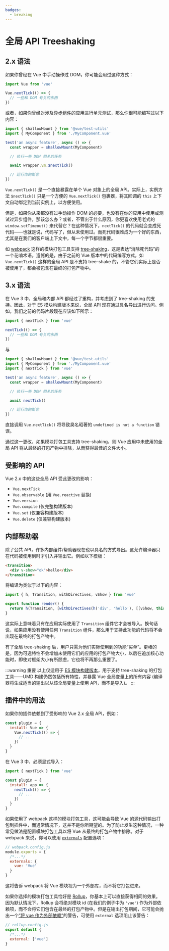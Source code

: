 ```yaml
---
badges:
  - breaking
---
```


# 全局 API Treeshaking <MigrationBadges :badges="$frontmatter.badges" />

## 2.x 语法

如果你曾经在 Vue 中手动操作过 DOM，你可能会用过这种方式：

```js
import Vue from 'vue'

Vue.nextTick(() => {
  // 一些和 DOM 有关的东西
})
```

或者，如果你曾经对涉及[异步组件](https://v2.cn.vuejs.org/v2/guide/components-dynamic-async.html)的应用进行单元测试，那么你很可能编写过以下内容：

```js
import { shallowMount } from '@vue/test-utils'
import { MyComponent } from './MyComponent.vue'

test('an async feature', async () => {
  const wrapper = shallowMount(MyComponent)

  // 执行一些 DOM 相关的任务

  await wrapper.vm.$nextTick()

  // 运行你的断言
})
```

`Vue.nextTick()` 是一个直接暴露在单个 Vue 对象上的全局 API。实际上，实例方法 `$nextTick()` 只是一个方便的 `Vue.nextTick()` 包裹器，将其回调的 `this` 上下文自动绑定到当前实例上，以方便使用。

但是，如果你从来都没有过手动操作 DOM 的必要，也没有在你的应用中使用或测试过异步组件，那该怎么办？或者，不管出于什么原因，你更喜欢使用老式的 `window.setTimeout()` 来代替它？在这种情况下，`nextTick()` 的代码就会变成死代码——也就是说，代码写了，但从未使用过。而死代码很难成为一个好的东西，尤其是在我们的客户端上下文中，每一个字节都很重要。

如 [webpack](https://webpack.js.org/) 这样的模块打包工具支持 [tree-shaking](https://webpack.js.org/guides/tree-shaking/)，这是表达“消除死代码”的一个花哨术语。遗憾的是，由于之前的 Vue 版本中的代码编写方式，如 `Vue.nextTick()` 这样的全局 API 是不支持 tree-shake 的，不管它们实际上是否被使用了，都会被包含在最终的打包产物中。

## 3.x 语法

在 Vue 3 中，全局和内部 API 都经过了重构，并考虑到了 tree-shaking 的支持。因此，对于 ES 模块构建版本来说，全局 API 现在通过具名导出进行访问。例如，我们之前的代码片段现在应该如下所示：

```js
import { nextTick } from 'vue'

nextTick(() => {
  // 一些和 DOM 有关的东西
})
```

与

```js
import { shallowMount } from '@vue/test-utils'
import { MyComponent } from './MyComponent.vue'
import { nextTick } from 'vue'

test('an async feature', async () => {
  const wrapper = shallowMount(MyComponent)

  // 执行一些 DOM 相关的任务

  await nextTick()

  // 运行你的断言
})
```

直接调用 `Vue.nextTick()` 将导致臭名昭著的 `undefined is not a function` 错误。

通过这一更改，如果模块打包工具支持 tree-shaking，则 Vue 应用中未使用的全局 API 将从最终的打包产物中排除，从而获得最佳的文件大小。

## 受影响的 API

Vue 2.x 中的这些全局 API 受此更改的影响：

- `Vue.nextTick`
- `Vue.observable` (用 `Vue.reactive` 替换)
- `Vue.version`
- `Vue.compile` (仅完整构建版本)
- `Vue.set` (仅兼容构建版本)
- `Vue.delete` (仅兼容构建版本)

## 内部帮助器

除了公共 API，许多内部组件/帮助器现在也以具名的方式导出。这允许编译器只在代码被使用到时才引入并输出它。例如以下模板：

```html
<transition>
  <div v-show="ok">hello</div>
</transition>
```

将编译为类似于以下的内容：

```js
import { h, Transition, withDirectives, vShow } from 'vue'

export function render() {
  return h(Transition, [withDirectives(h('div', 'hello'), [[vShow, this.ok]])])
}
```

这实际上意味着只有在应用实际使用了 `Transition` 组件它才会被导入。换句话说，如果应用没有使用任何 `Transition` 组件，那么用于支持此功能的代码将不会出现在最终的打包产物中。

有了全局 tree-shaking 后，用户只需为他们实际使用到的功能“买单”。更棒的是，因为可选特性不会增加未使用它们的应用的打包产物大小，以后在追加核心功能时，即使对框架大小有所顾虑，它也将不再那么重要了。

:::warning 重要
以上仅适用于 [ES 模块构建版本](https://github.com/vuejs/core/tree/master/packages/vue#which-dist-file-to-use)，用于支持 tree-shaking 的打包工具——UMD 构建仍然包括所有特性，并暴露 Vue 全局变量上的所有内容 (编译器将生成适当的输出以从该全局变量上使用 API，而不是导入)。
:::

## 插件中的用法

如果你的插件依赖到了受影响的 Vue 2.x 全局 API，例如：

```js
const plugin = {
  install: Vue => {
    Vue.nextTick(() => {
      // ...
    })
  }
}
```

在 Vue 3 中，必须显式导入：

```js
import { nextTick } from 'vue'

const plugin = {
  install: app => {
    nextTick(() => {
      // ...
    })
  }
}
```

如果使用了 webpack 这样的模块打包工具，这可能会导致 Vue 的源代码输出打包到插件中，而通常情况下，这并不是你所期望的。为了防止发生这种情况，一种常见做法是配置模块打包工具以将 Vue 从最终的打包产物中排除。对于 webpack 来说，你可以使用 [`externals`](https://webpack.js.org/configuration/externals/) 配置选项：

```js
// webpack.config.js
module.exports = {
  /*...*/
  externals: {
    vue: 'Vue'
  }
}
```

这将告诉 webpack 将 Vue 模块视为一个外部库，而不将它打包进来。

如果你选择的模块打包工具恰好是 [Rollup](https://rollupjs.org/)，你基本上可以直接获得相同的效果。因为默认情况下，Rollup 会将绝对模块 id (在我们的例子中为 `'vue'`) 作为外部依赖项，而不会将它们包含在最终的打包产物中。但是在输出打包期间，它可能会抛出一个[“将 vue 作为外部依赖”](https://rollupjs.org/guide/en/#warning-treating-module-as-external-dependency)的警告，可使用 `external` 选项阻止该警告：

```js
// rollup.config.js
export default {
  /*...*/
  external: ['vue']
}
```
